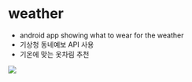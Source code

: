 # weather
- android app showing what to wear for the weather
- 기상청 동네예보 API 사용
- 기온에 맞는 옷차림 추천

<img src='https://img1.daumcdn.net/thumb/R1280x0/?scode=mtistory2&fname=https%3A%2F%2Fblog.kakaocdn.net%2Fdn%2FABnl5%2FbtqIruygHW1%2FPGtv5Jrr4O56rLGxrJ5Xr1%2Fimg.png'>
